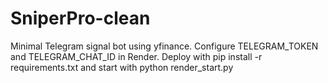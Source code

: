 # SniperPro-clean
Minimal Telegram signal bot using yfinance.
Configure TELEGRAM_TOKEN and TELEGRAM_CHAT_ID in Render. Deploy with pip install -r requirements.txt and start with python render_start.py
